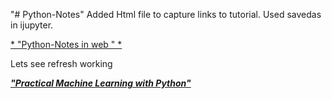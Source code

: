 "# Python-Notes" 
Added Html file to capture links to tutorial.  Used savedas in ijupyter.  

[* "Python-Notes in web " *](https://github.com/bpilaud/Python-Notes/blob/master/Python%20Notes.ipynb)


Lets see refresh working

[*__"Practical Machine Learning with Python"__*](https://github.com/dipanjanS/practical-machine-learning-with-python#contents) 
